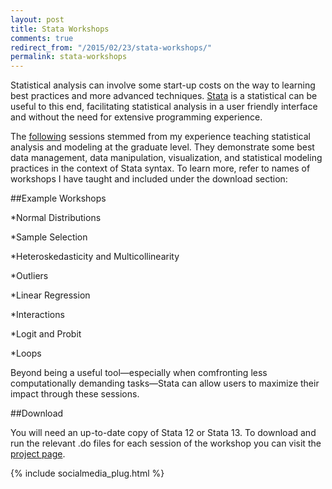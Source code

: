 ```yaml
---
layout: post
title: Stata Workshops
comments: true 
redirect_from: "/2015/02/23/stata-workshops/"
permalink: stata-workshops
---
```


Statistical analysis can involve some start-up costs on the way to learning best practices and more advanced techniques. [Stata](http://www.stata.com/) is a statistical can be useful to this end, facilitating statistical analysis in a user friendly interface and without the need for extensive programming experience.

The [following](https://github.com/moralesn/stata_workshopsblob/master/README.md) sessions stemmed from my experience teaching statistical analysis and modeling at the graduate level. They demonstrate some best data management, data manipulation, visualization, and statistical modeling practices in the context of Stata syntax. To learn more, refer to names of workshops I have taught and included under the download section:

##Example Workshops 

*Normal Distributions

*Sample Selection

*Heteroskedasticity and Multicollinearity 

*Outliers

*Linear Regression

*Interactions

*Logit and Probit

*Loops

Beyond being a useful tool—especially when comfronting less computationally demanding tasks—Stata can allow users to maximize their impact through these sessions. 

##Download

You will need an up-to-date copy of Stata 12 or Stata 13. To download and run the relevant .do files for each session of the workshop you can visit the [project page](https://github.com/moralesn/stata_workshops).

{% include socialmedia_plug.html %}
